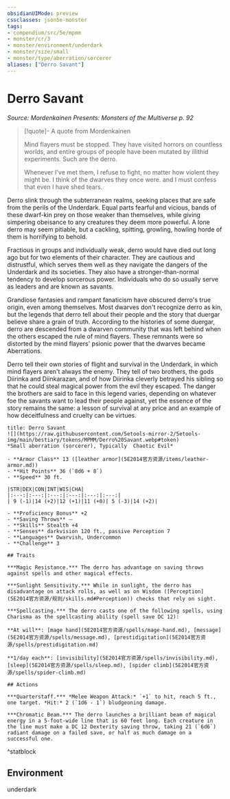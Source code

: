 ```yaml
---
obsidianUIMode: preview
cssclasses: json5e-monster
tags:
- compendium/src/5e/mpmm
- monster/cr/3
- monster/environment/underdark
- monster/size/small
- monster/type/aberration/sorcerer
aliases: ["Derro Savant"]
---
```

# Derro Savant
*Source: Mordenkainen Presents: Monsters of the Multiverse p. 92*  

> [!quote]- A quote from Mordenkainen  
> 
> Mind flayers must be stopped. They have visited horrors on countless worlds, and entire groups of people have been mutated by illithid experiments. Such are the derro.
> 
> Whenever I've met them, I refuse to fight, no matter how violent they might be. I think of the dwarves they once were. and I must confess that even I have shed tears.

Derro slink through the subterranean realms, seeking places that are safe from the perils of the Underdark. Equal parts fearful and vicious, bands of these dwarf-kin prey on those weaker than themselves, while giving simpering obeisance to any creatures they deem more powerful. A lone derro may seem pitiable, but a cackling, spitting, growling, howling horde of them is horrifying to behold.

Fractious in groups and individually weak, derro would have died out long ago but for two elements of their character. They are cautious and distrustful, which serves them well as they navigate the dangers of the Underdark and its societies. They also have a stronger-than-normal tendency to develop sorcerous power. Individuals who do so usually serve as leaders and are known as savants.

Grandiose fantasies and rampant fanaticism have obscured derro's true origin, even among themselves. Most dwarves don't recognize derro as kin, but the legends that derro tell about their people and the story that duergar believe share a grain of truth. According to the histories of some duergar, derro are descended from a dwarven community that was left behind when the others escaped the rule of mind flayers. These remnants were so distorted by the mind flayers' psionic power that the dwarves became Aberrations.

Derro tell their own stories of flight and survival in the Underdark, in which mind flayers aren't always the enemy. They tell of two brothers, the gods Diirinka and Diinkarazan, and of how Diirinka cleverly betrayed his sibling so that he could steal magical power from the evil they escaped. The danger the brothers are said to face in this legend varies, depending on whatever foe the savants want to lead their people against, yet the essence of the story remains the same: a lesson of survival at any price and an example of how deceitfulness and cruelty can be virtues.

```ad-statblock
title: Derro Savant
![](https://raw.githubusercontent.com/5etools-mirror-2/5etools-img/main/bestiary/tokens/MPMM/Derro%20Savant.webp#token)
*Small aberration (sorcerer), Typically  Chaotic Evil*

- **Armor Class** 13 ([leather armor](5E2014官方资源/items/leather-armor.md))
- **Hit Points** 36 (`8d6 + 8`)
- **Speed** 30 ft.

|STR|DEX|CON|INT|WIS|CHA|
|:---:|:---:|:---:|:---:|:---:|:---:|
| 9 (-1)|14 (+2)|12 (+1)|11 (+0)| 5 (-3)|14 (+2)|

- **Proficiency Bonus** +2
- **Saving Throws** ⏤
- **Skills** Stealth +4
- **Senses** darkvision 120 ft., passive Perception 7
- **Languages** Dwarvish, Undercommon
- **Challenge** 3

## Traits

***Magic Resistance.*** The derro has advantage on saving throws against spells and other magical effects.

***Sunlight Sensitivity.*** While in sunlight, the derro has disadvantage on attack rolls, as well as on Wisdom ([Perception](5E2014官方资源/规则/skills.md#Perception)) checks that rely on sight.

***Spellcasting.*** The derro casts one of the following spells, using Charisma as the spellcasting ability (spell save DC 12):

**At will**: [mage hand](5E2014官方资源/spells/mage-hand.md), [message](5E2014官方资源/spells/message.md), [prestidigitation](5E2014官方资源/spells/prestidigitation.md)

**1/day each**: [invisibility](5E2014官方资源/spells/invisibility.md), [sleep](5E2014官方资源/spells/sleep.md), [spider climb](5E2014官方资源/spells/spider-climb.md)

## Actions

***Quarterstaff.*** *Melee Weapon Attack:* `+1` to hit, reach 5 ft., one target. *Hit:* 2 (`1d6 - 1`) bludgeoning damage.

***Chromatic Beam.*** The derro launches a brilliant beam of magical energy in a 5-foot-wide line that is 60 feet long. Each creature in the line must make a DC 12 Dexterity saving throw, taking 21 (`6d6`) radiant damage on a failed save, or half as much damage on a successful one.
```
^statblock

## Environment

underdark
